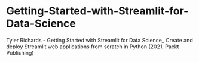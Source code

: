 # Getting-Started-with-Streamlit-for-Data-Science
Tyler Richards - Getting Started with Streamlit for Data Science_ Create and deploy Streamlit web applications from scratch in Python (2021, Packt Publishing) 
